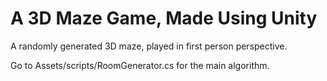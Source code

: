 # A 3D Maze Game, Made Using Unity

A randomly generated 3D maze, played in first person perspective.

Go to Assets/scripts/RoomGenerator.cs for the main algorithm.
